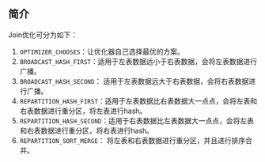 
## 简介

Join优化可分为如下：

1. `OPTIMIZER_CHOOSES`：让优化器自己选择最优的方案。
2. `BROADCAST_HASH_FIRST`：适用于左表数据远小于右表数据，会将左表数据进行广播。
3. `BROADCAST_HASH_SECOND`： 适用于左表数据远大于右表数据，会将右表数据进行广播。
4. `REPARTITION_HASH_FIRST`：适用于左表数据比右表数据大一点点，会将左表和右表数据进行重分区，将左表进行hash。
5. `REPARTITION_HASH_SECOND`：适用于右表数据比左表数据大一点点，会将左表和右表数据进行重分区，将右表进行hash。
6. `REPARTITION_SORT_MERGE`： 将左表和右表数据进行重分区，并且进行排序合并。



